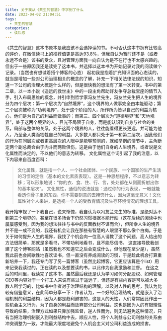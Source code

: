 ```yaml
---
title: 关于我从《共生的智慧》中学到了什么
date: 2023-04-02 21:04:51
tags:
  - 共生的智慧
categories:
  - 读后感
---
```


《共生的智慧》这本书原本是我应该不会选择读的书。不可否认这本书拥有比较高的评价，在微信读书上的推荐值更是高达93.8%，但我自认为暂时还不是（或者永远不会是）该书的受众，且对管理方面我一向自认为是不在行也不太感兴趣的。但出于一些原因我还是读完了这本书，并选择以这本书为开始记录对我的阅读做个记录。（当然也有想试着搭个博客的心态）
起初我是抱着扩充知识面的心态读的，就当是增加一些对公司治理相关的概念的了解，补充一下相关法律法规的知识，知道一下公司的治理大概是什么样的，但是很快我的想法有了第一次转变。书中的第二章，以一本小说《遥远的救世主》中的一段主角帮助好友争夺总裁宝座的情节入手，引入布局思维的概念，并引申到哲学家冯友兰先生，冯友兰先生把人生的境界分为四个层次：第一个层次为“自然境界”，这个境界的人做事完全由本能驱动；第二个层次被称为“功利境界”，处于这个阶段的人，所作所为皆以自己的利益为核心，他们是为自己的利益而做事的；而第三、四个层次为“道德境界”和“天地境界”，处于这两个境界的人，目光不局限于自身，而是能认识到自身与社会的关系，局部与整体的关系，处于这两个境界的人，往往能看得更长更远，并可能为他人，乃至全人类而牺牲自己的利益。大多数人都只处于第一和第二层次，因此他们的行为在同层次或者更高层次的人眼中是能够预测的，就如举例的情节中，主角断定两个副总裁会由于内斗而两败俱伤，这是由于他们自身的人生境界，或者说是文化属性而决定的，不以他们的意志为转移。
文化属性这个词引起了我的注意，以下内容来自百度百科：
> 文化属性，就是指一个人、一个社会团体、一个民族、一个国家的生产生活的习惯的定性（基本的文化素质表现）。这是一种思想程序，不以意志为转移；可以形象地说：“你的衣、食、住、行、言，处处都在从侧面折射出你的基本层次”。
文化属性，通俗的说法就是：通过你的行为表现，一眼就能看透你骨子里的东西，你不需要刻意的去掩饰什么，因为这毫无意义！文化属性对个人来讲，是透视一个人的受教育情况及生存环境情况的理想工具。

我开始审视了一下我自己，说来惭愧，我自认为以冯友兰先生的标准，是绝对达不到第三个境界的，甚至在很多场合下仍然习惯根据本能行动（这在后续的阅读中也屡屡感受到，因为我的想法往往与书中的反面教材不谋而合），但所幸人生的境界并不是一成不变的，我还有机会让我在那些有智慧的人眼里不那么像个白痴。于是关于如何提升人生的境界，我找了个机会向一位高人请教了这个问题，高人给出的方法很简单，那就是多看书，不带功利地看书，且不能尽信书。
这直接导致我创建了这个博客网站（虽然我也不知道它之后会变成什么，但他现在至少是），虽然我此前也会间歇性地喜欢读书，但一直没有养成阅读的习惯，于是趁此机会打算重新培养一下，我还专门写了另一篇博客（虽然比起博客，它更应该算是个list）用来记录我读过的，正在读的以及想要读的书，以此作为自我激励和监督。
在这之后的时间里，我读完了这本书，虽然最后我还是认为学习如何分配股权、如何管理CEO等内容对于一个打工人来说有些过于遥远了，但还是有些内容是可以被大多数人所学习的，比如书中作者对于治理结构的理解，以及对人性的思考，我认为比较有借鉴意义，在此简单分享一下：作者认为，一个好的治理结构，就是嵌入了治理机制的利益结构，因为人都是趋利避害的，这是人的天性，人们常常因此作出一些机会主义行为，为了自身的利益而放弃部分公司利益，这也是因为人的有限理性导致的结果，治理方式如果只靠加强监督，逆人性而为，则无法避免这种情况，只有当把治理机制嵌入到利益结构中去，顺应人性，将个人利益与公司利益的关系由冲突调整为一致，才能最大限度地避免个人机会主义对公司利益造成的损害。
